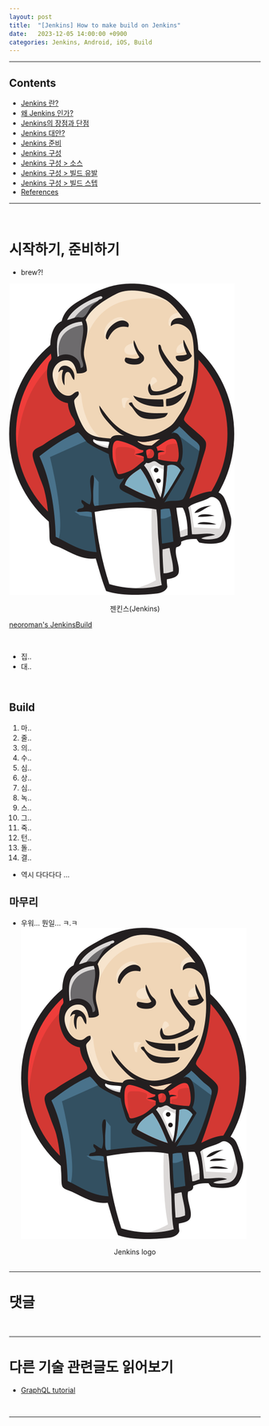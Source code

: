 ```yaml
---
layout: post
title:  "[Jenkins] How to make build on Jenkins"
date:   2023-12-05 14:00:00 +0900
categories: Jenkins, Android, iOS, Build
---
```



---
## Contents
- [Jenkins 란?][section-01]
- [왜 Jenkins 인가?][section-02]
- [Jenkins의 장점과 단점][section-03]
- [Jenkins 대안?][section-04]
- [Jenkins 준비][section-05]
- [Jenkins 구성][section-06]
- [Jenkins 구성 > 소스][section-07]
- [Jenkins 구성 > 빌드 유발][section-08]
- [Jenkins 구성 > 빌드 스텝][section-09]
- [References][section-10]

---

  
<BR />

# 시작하기, 준비하기
- brew?!


![젠킨스 로고](https://github.com/neoroman/neoroman.github.io/raw/main/_images/jenkins/jenkins-logo.svg)
<center>젠킨스(Jenkins)</center>

[neoroman's JenkinsBuild][JenkinsBuild]

<br />

* 집..
* 대..

<BR />

## Build
1. 마..
2. 줄..
3. 의..
4. 수..
5. 심..
6. 상..
7. 심..
8. 녹..
9. 스..
10. 그..
11. 죽..
12. 턴..
13. 돌..
14. 결..

* 역시 다다다다 ...



## 마무리
* 우워... 뭔일... ㅋ.ㅋ
![젠킨스](https://github.com/neoroman/neoroman.github.io/raw/main/_images/jenkins/jenkins-logo.svg)
<center>Jenkins logo</center>

<br />


---

# 댓글
<script src="https://utteranc.es/client.js"
        repo="neoroman/neoroman.github.io"
        issue-term="pathname"
        label="utterances"
        theme="github-light"
        crossorigin="anonymous"
        async>
</script>

<BR />

---
# 다른 기술 관련글도 읽어보기
- [GraphQL tutorial][graphql-tutorial]

<BR />

---

[JenkinsBuild]: https://github.com/neoroman/JenkinsBuild.git
[graphql-tutorial]: /GraphQL-tutorial
[section-01]: /HowToMakeBuildOnJenkins/#Jenkins%20란?
[section-02]: /HowToMakeBuildOnJenkins/#왜%Jenkins%20인가?
[section-03]: /HowToMakeBuildOnJenkins/#Jenkins의의%20장점과%20단점
[section-04]: /HowToMakeBuildOnJenkins/#Jenkins%20대안?
[section-05]: /HowToMakeBuildOnJenkins/#Jenkins%20준비
[section-06]: /HowToMakeBuildOnJenkins/#Jenkins%20구성
[section-07]: /HowToMakeBuildOnJenkins/#Jenkins%20구성%20>%20소스
[section-08]: /HowToMakeBuildOnJenkins/#Jenkins%20구성%20>%20빌드%20유발
[section-09]: /HowToMakeBuildOnJenkins/#Jenkins%20구성%20>%20빌드%20스텝
[section-10]: /HowToMakeBuildOnJenkins/#References
